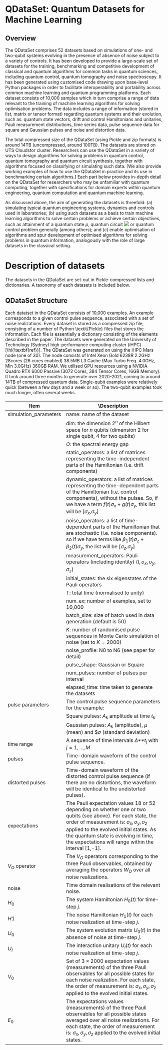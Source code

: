 ```python

```

# QDataSet: Quantum Datasets for Machine Learning

## Overview 
The QDataSet comprises 52 datasets based on simulations of one- and two-qubit systems evolving in the presence of absence of noise subject to a variety of controls. It has been developed to provide a large-scale set of datasets for the training, benchmarking and competitive development of classical and quantum algorithms for common tasks in quantum sciences, including quantum control, quantum tomography and noise spectroscopy. It has been generated using customised code drawing upon base-level Python packages in order to facilitate interoperability and portability across common machine learning and quantum programming platforms. Each dataset consists of 10,000 samples which in turn comprise a range of data relevant to the training of machine learning algorithms for solving optimisation problems. The data includes a range of information (stored in list, matrix or tensor format) regarding quantum systems and their evolution, such as: quantum state vectors, drift and control Hamiltonians and unitaries, Pauli measurement distributions, time series data, pulse sequence data for square and Gaussian pulses and noise and distortion data. 

The total compressed size of the QDataSet (using Pickle and zip formats) is around 14TB (uncompressed, around 100TB). The datasets are stored on UTS Cloudstor cluster. Researchers can use the QDataSet in a variety of ways to design algorithms for solving problems in quantum control, quantum tomography and quantum circuit synthesis, together with algorithms focused on classifying or simulating such data. [We also provide working examples of how to use the QDataSet in practice and its use in benchmarking certain algorithms.] Each part below provides in-depth detail on the QDataSet for researchers who may be unfamiliar with quantum computing, together with specifications for domain experts within quantum engineering, quantum computation and quantum machine learning.
 
As discussed above, the aim of generating the datasets is threefold: (a) simulating typical quantum engineering systems, dynamics and controls used in laboratories; (b) using such datasets as a basis to train machine learning algorithms to solve certain problems or achieve certain objectives, such as attainment of a quantum state $\rho$, quantum circuit <img src="https://render.githubusercontent.com/render/math?math=%24%5CPi_i%20U_i%24"> or quantum control problem generally (among others); and (c) enable optimisation of algorithms and spur development of optimised algorithms for solving problems in quantum information, analogously with the role of large datasets in the classical setting.

# Description of datasets

The datasets in the QDataSet are set-out in Pickle-compressed lists and dictionaries. A taxonomy of each datasets is included below.

## QDataSet Structure

Each datatset in the QDataSet consists of 10,000 examples. An example corresponds to a given control pulse sequence, associated with a set of noise realizations. Every dataset is stored as a compressed zip file, consisting of a number of Python \textit{Pickle} files that stores the information. Each file is essentially a dictionary consisting of the elements described in the paper. The datasets were generated on the University of Technology (Sydney) high-performance computing cluster (iHPC) [\hl{\textbf{ref}}]. The QDataSet was generated on using the iHPC Mars node (one of 30). The node consists of Intel Xeon Gold 6238R 2.2GHz 28cores (26 cores enabled) 38.5MB L3 Cache (Max Turbo Freq. 4.0GHz, Min 3.0GHz) 360GB RAM. We utilised GPU resources using a NVIDIA Quadro RTX 6000 Passive (3072 Cores, 384 Tensor Cores, 16GB Memory). It took around three months to generate over 2020-2021, coming to around 14TB of compressed quantum data. Single-qubit examples were relatively quick (between a few days and a week or so). The two-qubit examples took much longer, often several weeks.

#### 

| Item                     | \Description                                                                                                                                                                                                                                                                                              |
|---------------------------------|-------------------------------------------------------------------------------------------------------------------------------------------------------------------------------------------------------------------------------------------------------------------------------------------------------------------|
| simulation_parameters |  name: name of the dataset                                                                     |
|  |       dim: the dimension 2<sup>*n*</sup> of the Hilbert space for $n$ qubits (dimension 2 for single qubit, 4 for two qubits)                                                                                                                                                                                                                                                                                                                                                                                                             |
|  |       *Ω*: the spectral energy gap                                                                                                                                                                                                                                                                                             |
|  |  static_operators: a list of matrices representing the time-independent parts of the Hamiltonian (i.e. drift components)|
|  |  dynamic_operators: a list of matrices representing the time-dependent parts of the Hamiltonian (i.e. control components), without the pulses. So, if we have a term *f*(*t*)*σ*<sub>*x*</sub> + *g*(*t*)*σ*<sub>*y*</sub>, this list will be \[*σ*<sub>*x*</sub>,*σ*<sub>*y*</sub>\]|
|  |  noise_operators: a list of time-dependent parts of the Hamiltonian that are stochastic (i.e. noise components). so if we have terms like *β*<sub>1</sub>(*t*)*σ*<sub>*z*</sub> + *β*<sub>2</sub>(*t*)*σ*<sub>*y*</sub>, the list will be \[*σ*<sub>*z*</sub>,*σ*<sub>*y*</sub>\]|
|  |  measurement_operators: Pauli operators (including identity) (*I*, *σ*<sub>*x*</sub>, *σ*<sub>*y*</sub>, *σ*<sub>*z*</sub>)|
|  |  initial_states: the six eigenstates of the Pauli operators|
|  |  T: total time (normalised to unity)|
|  |  num_ex: number of examples, set to 10,000|
|  |  batch_size: size of batch used in data generation (default is 50)|
|  |  *K*: number of randomised pulse sequences in Monte Carlo simulation of noise (set to $K = 2000$)|
|  |  noise_profile: N0 to N6 (see paper for detail)|
|  |  pulse_shape: Gaussian or Square|
|  |  num_pulses: number of pulses per interval|
|  |  elapsed_time: time taken to generate the datasets|
| pulse parameters      | The control pulse sequence parameters for the example:                                                                                                                                                                                                                                                            |
| | Square pulses: *A*<sub>*k*</sub> amplitude at time *t*<sub>*k*</sub>|
| | Gaussian pulses: *A*<sub>*k*</sub> (amplitude), *μ* (mean) and $*σ* (standard deviation)|
| time range            | A sequence of time intervals *Δ**t*<sub>*j*</sub> with *j* = 1, ..., *M*                                                                                                                                                                                                                                                      |
| pulses                 | Time-domain waveform of the control pulse sequence.                                                                                                                                                                                                                                                               |
| distorted pulses      | Time-domain waveform of the distorted control pulse sequence (if there are no distortions, the waveform will be identical to the undistorted pulses).                                                                                                                                                             |
| expectations           | The Pauli expectation values 18 or 52 depending on whether one or two qubits (see above). For each state, the order of measurement is: *σ*<sub>*x*</sub>, *σ*<sub>*y*</sub>, *σ*<sub>*z*</sub> applied to the evolved initial states. As the quantum state is evolving in time, the expectations will range within the interval [1,-1]. |
| *V*<sub>*O*</sub> operator         | The *V*<sub>*O*</sub> operators corresponding to the three Pauli observables, obtained by averaging the operators *W*<sub>*O*</sub> over all noise realizations.                                                                                                                                                                          |
| noise                  | Time domain realisations of the relevant noise.                                                                                                                                                                                                                                                                   |
| *H*<sub>0</sub>                  | The system Hamiltonian *H*<sub>0</sub>(*t*) for time-step *j*.                                                                                                                                                                                                                                                                |
| *H*1                   | The noise Hamiltonian *H*<sub>1</sub>(*t*) for each noise realization at time-step *j*.                                                                                                                                                                                                                                       |
| *U*<sub>0</sub>                  | The system evolution matrix *U*<sub>0</sub>(*t*) in the absence of noise at time-step *j*.                                                                                                                                                                                                                                    |
| *U*<sub>*I*</sub>                  | The interaction unitary *U*<sub>*I*</sub>(*t*) for each noise realization at time-step *j*.                                                                                                                                                                                                                                     |
| *V*<sub>0</sub>                  | Set of $3 \times 2000$ expectation values (measurements) of the three Pauli observables for all possible states for each noise realization. For each state, the order of measurement is: *σ*<sub>*x*</sub>, *σ*<sub>*y*</sub>, *σ*<sub>*z*</sub> applied to the evolved initial states.                                                   |
| *E*<sub>0</sub>                  | The expectations values (measurements) of the three Pauli observables for all possible states averaged over all noise realizations. For each state, the order of measurement is: *σ*<sub>*x*</sub>, *σ*<sub>*y*</sub>, *σ*<sub>*z*</sub> applied to the evolved initial states.                                                           |







```
